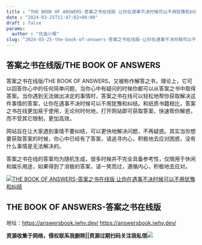 ```yaml
---
title : "THE BOOK OF ANSWERS-答案之书在线版 让你在遇事不决时候可以不用犹豫和纠结"
date : "2024-03-25T11:47:02+08:00"
draft : false
params:
  author : "优选小报"
slug: "2024-03-25-the-book-of-answers-答案之书在线版-让你在遇事不决时候可以不用犹豫和纠结.md"
---
```


## 答案之书在线版/THE BOOK OF ANSWERS

答案之书在线版/THE BOOK OF
ANSWERS，又被称作解答之书，理论上，它可以回答你心中的任何简单问题，当你心中有疑问的时候你都可以从答案之书中取得答案。当你遇到无法做出决定的事情时，答案之书在线可以轻松地帮你获取解决这件事情的答案，让你在遇事不决时候可以不用犹豫和纠结。和纸质书籍相比，答案之书在线更加易于使用，无论何时何地，打开网站即可获取答案，快速帮你解惑，而不受其它限制，更加高效。

网站旨在让大家遇到事情不要纠结，可以更快地解决问题，不再疑惑。其实当你想要获取答案的时候，你心中已经有了答案，请追寻内心，积极地去应对困惑，没有什么事情是无法解决的。

答案之书在线的答案均为随机生成，很多时候并不完全具备参考性，仅限用于休闲和娱乐用途，如果得到了消极的答案，请一笑而过，遵循内心，积极地去应对。

[![THE BOOK OF ANSWERS-答案之书在线版
让你在遇事不决时候可以不用犹豫和纠结](//img7-1.zhekoulieshou.com/mmbiz_jpg/iaHBVewvSIbAjcr9g6TlCXSfiaDqkbzuEzKhpqR4yvNlS6kicP0lwPBhXibkE3mGFMXGT2tdyxtKwyART8ch31rNng/0)](//img7-1.zhekoulieshou.com/mmbiz_jpg/iaHBVewvSIbAjcr9g6TlCXSfiaDqkbzuEzKhpqR4yvNlS6kicP0lwPBhXibkE3mGFMXGT2tdyxtKwyART8ch31rNng/0)

## THE BOOK OF ANSWERS-答案之书在线版

地址：https://answersbook.iwhy.dev/ https://answersbook.iwhy.dev/

**资源收集于网络，侵权联系我删除||资源过期扫码关注我私信**![](//img7-1.zhekoulieshou.com/mmbiz_jpg/iaHBVewvSIbAjcr9g6TlCXSfiaDqkbzuEzp207hVzPqT4YGQOAazQ1KNHCeACbia5Lzq4Ckwibe48iar1q7lgVP1o3w/640?wx_fmt=jpeg&from=appmsg)


